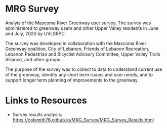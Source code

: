 MRG Survey
==========

Analyis of the Mascoma River Greenway user survey. The survey was administered to greenway users and other Upper Valley residents in June and July, 2020 by UVLSRPC.

The survey was developed in collaboration with the Mascoma River Greenway coalition, City of Lebanon, Friends of Lebanon Recreation, Lebanon Pedestrian and Bicyclist Advisory Committee, Upper Valley Trails Alliance, and other groups.

The purpose of the survey was to collect to data to understand current use of the greenway, identify any short term issues and user needs, and to support longer term planning of improvements to the greenway.

Links to Resources
======================================================================

- Survey results analysis: https://colsmith76.github.io/MRG_Survey/MRG_Survey_Results.html
